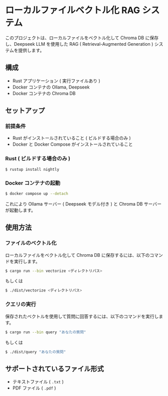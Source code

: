 # ローカルファイルベクトル化 RAG システム

このプロジェクトは、ローカルファイルをベクトル化して Chroma DB に保存し、Deepseek LLM を使用した RAG ( Retrieval-Augmented Generation ) システムを提供します。

## 構成

- Rust アプリケーション ( 実行ファイルあり )
- Docker コンテナの Ollama, Deepseek
- Docker コンテナの Chroma DB

## セットアップ

### 前提条件

- Rust がインストールされていること ( ビルドする場合のみ )
- Docker と Docker Compose がインストールされていること

### Rust ( ビルドする場合のみ )

```
$ rustup install nightly
```

### Docker コンテナの起動

```bash
$ docker compose up --detach
```

これにより Ollama サーバー ( Deepseek モデル付き ) と Chroma DB サーバーが起動します。

## 使用方法

### ファイルのベクトル化

ローカルファイルをベクトル化して Chroma DB に保存するには、以下のコマンドを実行します。

```bash
$ cargo run --bin vectorize <ディレクトリパス>
```

もしくは

```bash
$ ./dist/vectorize <ディレクトリパス>
```

### クエリの実行

保存されたベクトルを使用して質問に回答するには、以下のコマンドを実行します。

```bash
$ cargo run --bin query "あなたの質問"
```

もしくは

```bash
$ ./dist/query "あなたの質問"
```

## サポートされているファイル形式

- テキストファイル ( `.txt` )
- PDF ファイル ( `.pdf` )
